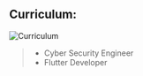 ## Curriculum:

![Curriculum](https://scontent.frai1-1.fna.fbcdn.net/v/t1.15752-9/163827043_207748274281750_4894264897920308123_n.jpg?_nc_cat=100&ccb=1-3&_nc_sid=ae9488&_nc_ohc=xhZZp5r9cScAX_NQjUN&_nc_ht=scontent.frai1-1.fna&oh=6eceec837f95548a91c609b980d66304&oe=607BEEFD)

> * Cyber Security Engineer
> * Flutter Developer
